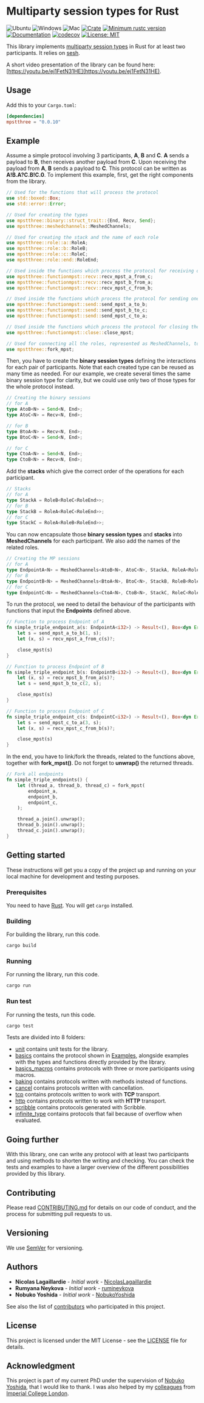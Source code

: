 # Multiparty session types for Rust

<!-- [![Build Status](https://travis-ci.com/NicolasLagaillardie/mpst_rust_github.svg?token=svBAgWJGqmCpdC4i1kLT&branch=master)](https://travis-ci.com/NicolasLagaillardie/mpst_rust_github) -->
![Ubuntu](https://github.com/NicolasLagaillardie/mpst_rust_github/actions/workflows/ubuntu.yml/badge.svg)
![Windows](https://github.com/NicolasLagaillardie/mpst_rust_github/actions/workflows/windows.yml/badge.svg)
![Mac](https://github.com/NicolasLagaillardie/mpst_rust_github/actions/workflows/mac.yml/badge.svg)
[![Crate](https://img.shields.io/crates/v/mpstthree.svg)](https://crates.io/crates/mpstthree)
[![Minimum rustc version](https://img.shields.io/badge/rustc-1.53+-brightgreen.svg)](https://github.com/NicolasLagaillardie/mpst_rust_github)
[![Documentation](https://docs.rs/mpstthree/badge.svg)](https://docs.rs/mpstthree/)
[![codecov](https://codecov.io/gh/NicolasLagaillardie/mpst_rust_github/branch/master/graph/badge.svg?token=VEUNVJJAOY)](https://codecov.io/gh/NicolasLagaillardie/mpst_rust_github)
[![License: MIT](https://img.shields.io/crates/l/mpstthree.svg)](#license)

This library implements [multiparty session types](http://mrg.doc.ic.ac.uk/publications/a-gentle-introduction-to-multiparty-asynchronous-session-types/) in Rust for at least two participants.
It relies on [sesh](https://github.com/wenkokke/sesh).

A short video presentation of the library can be found here: [https://youtu.be/ej1FetN31HE](https://youtu.be/ej1FetN31HE).

## Usage

Add this to your `Cargo.toml`:

```toml
[dependencies]
mpstthree = "0.0.10"
```

## Example

Assume a simple protocol involving 3 participants, **A**, **B** and **C**.
**A** sends a payload to **B**, then receives another payload from **C**.
Upon receiving the payload from **A**, **B** sends a payload to **C**.
This protocol can be written as **A!B.A?C.B!C.0**.
To implement this example, first, get the right components from the library.

```rust
// Used for the functions that will process the protocol
use std::boxed::Box;
use std::error::Error;

// Used for creating the types
use mpstthree::binary::struct_trait::{End, Recv, Send};
use mpstthree::meshedchannels::MeshedChannels;

// Used for creating the stack and the name of each role
use mpstthree::role::a::RoleA;
use mpstthree::role::b::RoleB;
use mpstthree::role::c::RoleC;
use mpstthree::role::end::RoleEnd;

// Used inside the functions which process the protocol for receiving one payload
use mpstthree::functionmpst::recv::recv_mpst_a_from_c;
use mpstthree::functionmpst::recv::recv_mpst_b_from_a;
use mpstthree::functionmpst::recv::recv_mpst_c_from_b;

// Used inside the functions which process the protocol for sending one payload
use mpstthree::functionmpst::send::send_mpst_a_to_b;
use mpstthree::functionmpst::send::send_mpst_b_to_c;
use mpstthree::functionmpst::send::send_mpst_c_to_a;

// Used inside the functions which process the protocol for closing the connexion
use mpstthree::functionmpst::close::close_mpst;

// Used for connecting all the roles, represented as MeshedChannels, together
use mpstthree::fork_mpst;
```

Then, you have to create the **binary session types** defining the interactions for each pair of participants.
Note that each created type can be reused as many time as needed.
For our example, we create several times the same binary session type for clarity,
but we could use only two of those types for the whole protocol instead.

```rust
// Creating the binary sessions
// for A
type AtoB<N> = Send<N, End>;
type AtoC<N> = Recv<N, End>;

// for B
type BtoA<N> = Recv<N, End>;
type BtoC<N> = Send<N, End>;

// for C
type CtoA<N> = Send<N, End>;
type CtoB<N> = Recv<N, End>;
```

Add the **stacks** which give the correct order of the operations for each participant.

```rust
// Stacks
// for A
type StackA = RoleB<RoleC<RoleEnd>>;
// for B
type StackB = RoleA<RoleC<RoleEnd>>;
// for C
type StackC = RoleA<RoleB<RoleEnd>>;
```

You can now encapsulate those **binary session types** and **stacks** into **MeshedChannels** for each participant.
We also add the names of the related roles.

```rust
// Creating the MP sessions
// for A
type EndpointA<N> = MeshedChannels<AtoB<N>, AtoC<N>, StackA, RoleA<RoleEnd>>;
// for B
type EndpointB<N> = MeshedChannels<BtoA<N>, BtoC<N>, StackB, RoleB<RoleEnd>>;
// for C
type EndpointC<N> = MeshedChannels<CtoA<N>, CtoB<N>, StackC, RoleC<RoleEnd>>;
```

To run the protocol,
we need to detail the behaviour of the participants with functions that input the **Endpoints** defined above.

```rust
// Function to process Endpoint of A
fn simple_triple_endpoint_a(s: EndpointA<i32>) -> Result<(), Box<dyn Error>> {
    let s = send_mpst_a_to_b(1, s);
    let (x, s) = recv_mpst_a_from_c(s)?;

    close_mpst(s)
}

// Function to process Endpoint of B
fn simple_triple_endpoint_b(s: EndpointB<i32>) -> Result<(), Box<dyn Error>> {
    let (x, s) = recv_mpst_b_from_a(s)?;
    let s = send_mpst_b_to_c(2, s);

    close_mpst(s)
}

// Function to process Endpoint of C
fn simple_triple_endpoint_c(s: EndpointC<i32>) -> Result<(), Box<dyn Error>> {
    let s = send_mpst_c_to_a(3, s);
    let (x, s) = recv_mpst_c_from_b(s)?;

    close_mpst(s)
}
```

In the end, you have to link/fork the threads,
related to the functions above, together with **fork_mpst()**.
Do not forget to **unwrap()** the returned threads.

```rust
// Fork all endpoints
fn simple_triple_endpoints() {
    let (thread_a, thread_b, thread_c) = fork_mpst(
        endpoint_a,
        endpoint_b,
        endpoint_c,
    );

    thread_a.join().unwrap();
    thread_b.join().unwrap();
    thread_c.join().unwrap();
}
```

## Getting started

These instructions will get you a copy of the project up and running on your local machine for development and testing purposes.

### Prerequisites

You need to have [Rust](https://www.rust-lang.org/).
You will get `cargo` installed.

### Building

For building the library, run this code.

```sh
cargo build
```

### Running

For running the library, run this code.

```sh
cargo run
```

### Run test

For running the tests, run this code.

```sh
cargo test
```

Tests are divided into 8 folders:

* [unit](tests/unit/) contains unit tests for the library.
* [basics](tests/basics/) contains the protocol shown in [Examples](#Example), alongside examples with the types and functions directly provided by the library.
* [basics_macros](tests/basics_macros/) contains protocols with three or more participants using macros.
* [baking](tests/baking/) contains protocols written with methods instead of functions.
* [cancel](tests/cancel/) contains protocols written with cancellation.
* [tcp](tests/tcp/) contains protocols written to work with **TCP** transport.
* [http](tests/tcp/) contains protocols written to work with **HTTP** transport.
* [scribble](tests/scribble/) contains protocols generated with Scribble.
* [infinite_type](tests/infinite_type/) contains protocols that fail because of overflow when evaluated.

## Going further

With this library, one can write any protocol with at least two participants and using methods to shorten the writing and checking.
You can check the tests and examples to have a larger overview of the different possibilities provided by this library.

## Contributing

Please read [CONTRIBUTING.md](CONTRIBUTING.md) for details on our code of conduct, and the process for submitting pull requests to us.

## Versioning

We use [SemVer](http://semver.org/) for versioning.

## Authors

* **Nicolas Lagaillardie** - *Initial work* - [NicolasLagaillardie](https://github.com/NicolasLagaillardie)
* **Rumyana Neykova** - *Initial work* - [rumineykova](https://github.com/rumineykova)
* **Nobuko Yoshida** - *Initial work* - [NobukoYoshida](https://github.com/NobukoYoshida)

See also the list of [contributors](https://github.com/NicolasLagaillardie/mpst_rust_github/graphs/contributors) who participated in this project.

## License

This project is licensed under the MIT License - see the [LICENSE](LICENSE) file for details.

## Acknowledgment

This project is part of my current PhD under the supervision of [Nobuko Yoshida](https://www.imperial.ac.uk/people/n.yoshida), that I would like to thank.
I was also helped by my [colleagues](http://mrg.doc.ic.ac.uk/people/) from [Imperial College London](https://www.imperial.ac.uk/).
